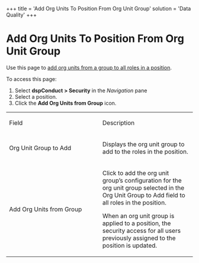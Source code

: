 +++
title = 'Add Org Units To Position From Org Unit Group'
solution = 'Data Quality'
+++

# Add Org Units To Position From Org Unit Group

<div class="use">

Use this page to [add org units from a group to all roles in a
position](../Use_Cases/Add_Org_Units_from_a_Group_to_Roles.htm).

</div>

To access this page:

1.  Select <span style="font-weight: bold;">dspConduct \>
    </span>**Security** in the *Navigation* pane
2.  Select a position.
3.  Click the **Add Org Units from Group** icon.

<table>
<colgroup>
<col style="width: 50%" />
<col style="width: 50%" />
</colgroup>
<tbody>
<tr class="odd">
<td><p>Field</p></td>
<td><p>Description</p></td>
</tr>
<tr class="even">
<td><p>Org Unit Group to Add</p></td>
<td><p>Displays the org unit group to add to the roles in the position.</p></td>
</tr>
<tr class="odd">
<td><p>Add Org Units from Group</p></td>
<td><p>Click to add the org unit group’s configuration for the org unit group selected in the Org Unit Group to Add field to all roles in the position.</p>
<p>When an org unit group is applied to a position, the security access for all users previously assigned to the position is updated.</p></td>
</tr>
</tbody>
</table>
